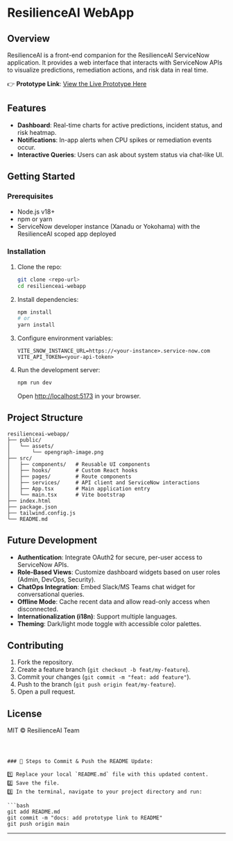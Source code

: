 # ResilienceAI WebApp

## Overview
ResilienceAI is a front-end companion for the ResilienceAI ServiceNow application. It provides a web interface that interacts with ServiceNow APIs to visualize predictions, remediation actions, and risk data in real time.

👉 **Prototype Link**: [View the Live Prototype Here](https://resilience-ai.netlify.app)

## Features
- **Dashboard**: Real-time charts for active predictions, incident status, and risk heatmap.
- **Notifications**: In-app alerts when CPU spikes or remediation events occur.
- **Interactive Queries**: Users can ask about system status via chat-like UI.

## Getting Started

### Prerequisites
- Node.js v18+
- npm or yarn
- ServiceNow developer instance (Xanadu or Yokohama) with the ResilienceAI scoped app deployed

### Installation
1. Clone the repo:
   ```bash
   git clone <repo-url>
   cd resilienceai-webapp
   ```

2. Install dependencies:

   ```bash
   npm install
   # or
   yarn install
   ```

3. Configure environment variables:

   ```env
   VITE_SNOW_INSTANCE_URL=https://<your-instance>.service-now.com
   VITE_API_TOKEN=<your-api-token>
   ```

4. Run the development server:

   ```bash
   npm run dev
   ```

   Open [http://localhost:5173](http://localhost:5173) in your browser.

## Project Structure

```
resilienceai-webapp/
├── public/
│   └── assets/
│       └── opengraph-image.png
├── src/
│   ├── components/   # Reusable UI components
│   ├── hooks/        # Custom React hooks
│   ├── pages/        # Route components
│   ├── services/     # API client and ServiceNow interactions
│   ├── App.tsx       # Main application entry
│   └── main.tsx      # Vite bootstrap
├── index.html
├── package.json
├── tailwind.config.js
└── README.md
```

## Future Development

* **Authentication**: Integrate OAuth2 for secure, per-user access to ServiceNow APIs.
* **Role-Based Views**: Customize dashboard widgets based on user roles (Admin, DevOps, Security).
* **ChatOps Integration**: Embed Slack/MS Teams chat widget for conversational queries.
* **Offline Mode**: Cache recent data and allow read-only access when disconnected.
* **Internationalization (i18n)**: Support multiple languages.
* **Theming**: Dark/light mode toggle with accessible color palettes.

## Contributing

1. Fork the repository.
2. Create a feature branch (`git checkout -b feat/my-feature`).
3. Commit your changes (`git commit -m "feat: add feature"`).
4. Push to the branch (`git push origin feat/my-feature`).
5. Open a pull request.

## License

MIT © ResilienceAI Team

````



### 🚀 Steps to Commit & Push the README Update:

1️⃣ Replace your local `README.md` file with this updated content.  
2️⃣ Save the file.  
3️⃣ In the terminal, navigate to your project directory and run:

```bash
git add README.md
git commit -m "docs: add prototype link to README"
git push origin main
````

---
